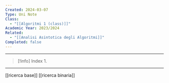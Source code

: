 ```yaml
---
Created: 2024-03-07
Type: Uni Note
Class:
  - "[[Algoritmi 1 (class)]]"
Academic Year: 2023/2024
Related:
  - "[[Analisi Asintotica degli Algoritmi]]"
Completed: false
---
```

---

>[!info] Index
>1. 

---

[[ricerca base]]
[[ricerca binaria]]
